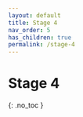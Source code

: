 ```yaml
---
layout: default
title: Stage 4
nav_order: 5
has_children: true
permalink: /stage-4
---
```


# Stage 4
{: .no_toc }